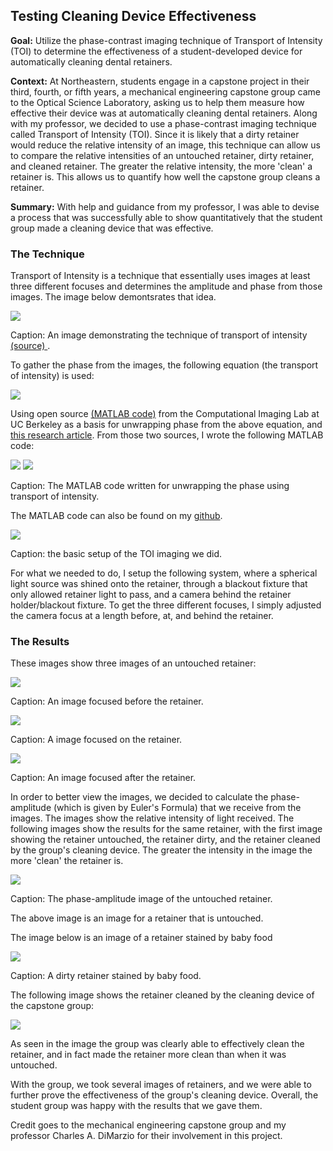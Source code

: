 ## Testing Cleaning Device Effectiveness

**Goal:** Utilize the phase-contrast imaging technique of Transport of Intensity (TOI) to determine the effectiveness of a student-developed device for automatically cleaning dental retainers.

**Context:** At Northeastern, students engage in a capstone project in their third, fourth, or fifth years, a mechanical engineering capstone group came to the Optical Science Laboratory, asking us to help them measure how effective their device was at automatically cleaning dental retainers. Along with my professor, we decided to use a phase-contrast imaging technique called Transport of Intensity (TOI). Since it is likely that a dirty retainer would reduce the relative intensity of an image, this technique can allow us to compare the relative intensities of an untouched retainer, dirty retainer, and cleaned retainer. The greater the relative intensity, the more 'clean' a retainer is. This allows us to quantify how well the capstone group cleans a retainer.

**Summary:** With help and guidance from my professor, I was able to devise a process that was successfully able to show quantitatively that the student group made a cleaning device that was effective.

### The Technique

Transport of Intensity is a technique that essentially uses images at least three different focuses and determines the amplitude and phase from those images. The image below demontsrates that idea.

<img src = "images/cleaning_toi_idea.jpg?raw=true"/>

Caption: An image demonstrating the technique of transport of intensity <a href = "https://www.osapublishing.org/oe/abstract.cfm?uri=oe-15-12-7165/"> (source) </a>.

To gather the phase from the images, the following equation (the transport of intensity) is used:

<img src = "images/cleaning_toi_eq.png?raw=true"/>

Using open source <a href="http://www.laurawaller.com/opensource/"> (MATLAB code)</a> from the Computational Imaging Lab at UC Berkeley as a basis for unwrapping phase from the above equation, and <a href="https://www.osapublishing.org/oe/fulltext.cfm?uri=oe-18-12-12552&id=199812/"> this research article</a>. From those two sources, I wrote the following MATLAB code:

<img src = "images/cleaning_matlab_code_1.png?raw=true"/>

<img src = "images/cleaning_matlab_code_2.png?raw=true"/>

Caption: The MATLAB code written for unwrapping the phase using transport of intensity.

The MATLAB code can also be found on my <a href = "https://github.com/gajjara/CapstoneGroupCode/" >github</a>.

<img src = "images/cleaning_figure.png?raw=true"/>

Caption: the basic setup of the TOI imaging we did.

For what we needed to do, I setup the following system, where a spherical light source was shined onto the retainer, through a blackout fixture that only allowed retainer light to pass, and a camera behind the retainer holder/blackout fixture. To get the three different focuses, I simply adjusted the camera focus at a length before, at, and behind the retainer.

### The Results

These images show three images of an untouched retainer:

<img src = "images/cleaning_toi_1.jpg?raw=true"/>

Caption: An image focused before the retainer.

<img src = "images/cleaning_toi_2.jpg?raw=true"/>

Caption: A  image focused on the retainer.

<img src = "images/cleaning_toi_3.jpg?raw=true"/>

Caption: An image focused after the retainer.

In order to better view the images, we decided to calculate the phase-amplitude (which is given by Euler's Formula) that we receive from the images. The images show the relative intensity of light received. The following images show the results for the same retainer, with the first image showing the retainer untouched, the retainer dirty, and the retainer cleaned by the group's cleaning device. The greater the intensity in the image the more 'clean' the retainer is.

<img src = "images/cleaning_toi_phaseamplitude.png?raw=true"/>

Caption: The phase-amplitude image of the untouched retainer.

The above image is an image for a retainer that is untouched.

The image below is an image of a retainer stained by baby food

<img src = "images/cleaning_toi_dirty.png?raw=true"/>

Caption: A dirty retainer stained by baby food.

The following image shows the retainer cleaned by the cleaning device of the capstone group:

<img src = "images/cleaning_toi_cleanboi.png?raw=true"/>

As seen in the image the group was clearly able to effectively clean the retainer, and in fact made the retainer more clean than when it was untouched.

With the group, we took several images of retainers, and we were able to further prove the effectiveness of the group's cleaning device. Overall, the student group was happy with the results that we gave them.

Credit goes to the mechanical engineering capstone group and my professor Charles A. DiMarzio for their involvement in this project.

